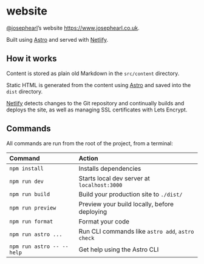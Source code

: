 # website

[@josephearl](https://github.com/josephearl)’s website <https://www.josephearl.co.uk>.

Built using [Astro](https://astro.build) and served with [Netlify](https://www.netlify.com).

## How it works

Content is stored as plain old Markdown in the `src/content` directory.

Static HTML is generated from the content using [Astro](https://astro.build) and saved into the `dist` directory.

[Netlify](https://www.netlify.com) detects changes to the Git repository and continually builds and deploys the site, as well as managing SSL certificates with Lets Encrypt.

## Commands

All commands are run from the root of the project, from a terminal:

| Command                   | Action                                           |
| :------------------------ | :----------------------------------------------- |
| `npm install`             | Installs dependencies                            |
| `npm run dev`             | Starts local dev server at `localhost:3000`      |
| `npm run build`           | Build your production site to `./dist/`          |
| `npm run preview`         | Preview your build locally, before deploying     |
| `npm run format `         | Format your code                                 |
| `npm run astro ...`       | Run CLI commands like `astro add`, `astro check` |
| `npm run astro -- --help` | Get help using the Astro CLI                     |
